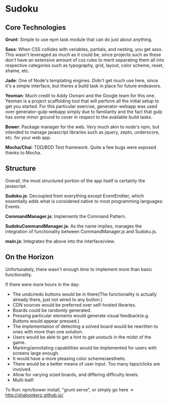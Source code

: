 Sudoku
======


Core Technologies
---

**Grunt**: Simple to use npm task module that can do just about anything.

**Sass**: When CSS collides with variables, partials, and nesting, you get sass. This wasn't leveraged as much as it could be, since 
projects such as these don't have an extensive amount of css rules to merit separating them all into respective categories such as
typography, grid, layout, color scheme, reset, shame, etc. 

**Jade**: One of Node's templating engines. Didn't get much use here, since it's a simple interface, but theres a build task in place for future endeavors.

**Yeoman**: Much credit to Addy Osmani and the Google team for this one. Yeoman is a project scaffolding tool that will perform all the initial
setup to get you started. For this particular exercise, generator-webapp was used over generator-gulp-webapp simply due to familiarity and 
the fact that gulp has some minor ground to cover in respect to the available build tasks.

**Bower**: Package manager for the web. Very much akin to node's npm, but intended to manage javascript libraries such as jquery, zepto, underscore, etc. for
your web app.

**Mocha/Chai**: TDD/BDD Test framework. Quite a few bugs were exposed thanks to Mocha. 

Structure
---

Overall, the most structured portion of the app itself is certainly the javascript. 

**Sudoku.js**:  Decoupled from everything except EventEmitter, which essentially adds what is considered native to most programming languages: Events. 

**CommandManager.js**: Implements the Command Pattern.

**SudokuCommandManager.js**:  As the name implies, manages the integration of functionality between CommandManager.js and Sudoku.js. 

**main.js**: Integrates the above into the interface/view.


On the Horizon
---

Unfortunately, there wasn't enough time to implement more than basic functionality. 

If there were more hours in the day:
- The undo/redo buttons would be in there(The functionality is actually already there, just not wired to any button.)
- CDN sources would be preferred over self-hosted libraries.
- Boards could be randomly generated.
- Pressing particular elements would generate visual feedback(e.g. Buttons would appear pressed.)
- The implementation of detecting a solved board would be rewritten to ones with more than one solution.
- Users would be able to get a hint to get unstuck in the midst of the game.
- Marking/annotating capabilities would be implemented for users with screens large enough.
- It would have a more pleasing color scheme/aesthetic.
- There would be a better means of user input. Too many taps/clicks are involved.
- Allow for varying sized boards, and differing difficulty levels.
- Multi-ball!



To Run: npm/bower install, "grunt serve", or simply go here -> http://shabonkerz.github.io/ 

